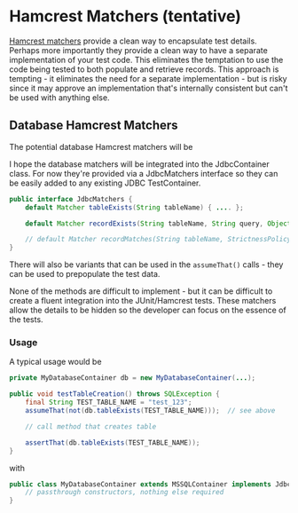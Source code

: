 # Hamcrest Matchers (tentative)

[Hamcrest matchers](https://hamcrest.org/) provide a clean way to encapsulate test details. Perhaps more
importantly they provide a clean way to have a separate implementation of your test code. This eliminates
the temptation to use the code being tested to both populate and retrieve records. This approach is
tempting - it eliminates the need for a separate implementation - but is risky since it may approve
an implementation that's internally consistent but can't be used with anything else.

## Database Hamcrest Matchers

The potential database Hamcrest matchers will be

I hope the database matchers will be integrated into the JdbcContainer class. For now they're provided
via a JdbcMatchers interface so they can be easily added to any existing JDBC TestContainer.

```java
public interface JdbcMatchers {
    default Matcher tableExists(String tableName) { .... };

    default Matcher recordExists(String tableName, String query, Object... params) { ... };

    // default Matcher recordMatches(String tableName, StrictnessPolicy policy, String query, Object... params) { ... };
}
```

There will also be variants that can be used in the `assumeThat()` calls - they can be used to
prepopulate the test data.

None of the methods are difficult to implement - but it can be difficult to create a fluent
integration into the JUnit/Hamcrest tests. These matchers allow the details to be hidden so
the developer can focus on the essence of the tests.

### Usage

A typical usage would be

```java
private MyDatabaseContainer db = new MyDatabaseContainer(...);

public void testTableCreation() throws SQLException {
    final String TEST_TABLE_NAME = "test_123";
    assumeThat(not(db.tableExists(TEST_TABLE_NAME)));  // see above

    // call method that creates table

    assertThat(db.tableExists(TEST_TABLE_NAME));
}
```

with

```java
public class MyDatabaseContainer extends MSSQLContainer implements JdbcMatchers {
    // passthrough constructors, nothing else required
}
``` 